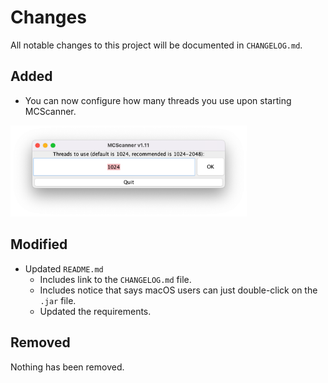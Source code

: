 # Changes
All notable changes to this project will be documented in `CHANGELOG.md`.
## Added
* You can now configure how many threads you use upon starting MCScanner.
<img alt="Image of thread menu" height="75%" src="images/1_11-threadmenu.png" width="75%"/>

## Modified
* Updated `README.md`
  * Includes link to the `CHANGELOG.md` file.
  * Includes notice that says macOS users can just double-click on the `.jar` file.
  * Updated the requirements.

## Removed
Nothing has been removed.